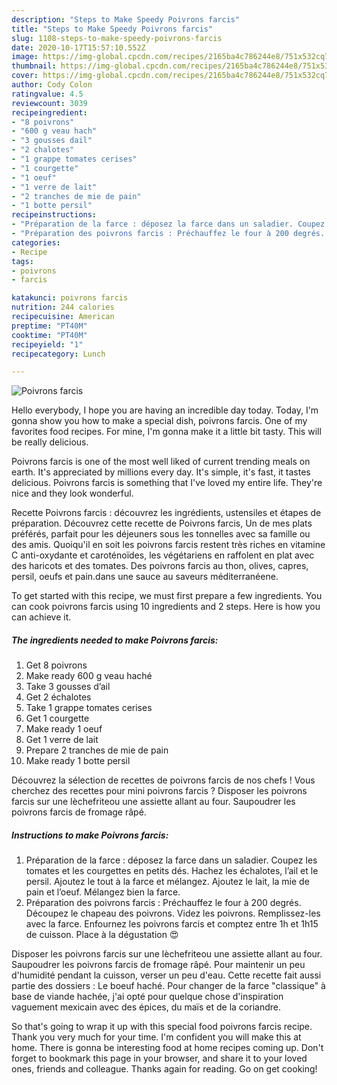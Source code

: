 ```yaml
---
description: "Steps to Make Speedy Poivrons farcis"
title: "Steps to Make Speedy Poivrons farcis"
slug: 1108-steps-to-make-speedy-poivrons-farcis
date: 2020-10-17T15:57:10.552Z
image: https://img-global.cpcdn.com/recipes/2165ba4c786244e8/751x532cq70/poivrons-farcis-photo-principale-de-la-recette.jpg
thumbnail: https://img-global.cpcdn.com/recipes/2165ba4c786244e8/751x532cq70/poivrons-farcis-photo-principale-de-la-recette.jpg
cover: https://img-global.cpcdn.com/recipes/2165ba4c786244e8/751x532cq70/poivrons-farcis-photo-principale-de-la-recette.jpg
author: Cody Colon
ratingvalue: 4.5
reviewcount: 3039
recipeingredient:
- "8 poivrons"
- "600 g veau hach"
- "3 gousses dail"
- "2 chalotes"
- "1 grappe tomates cerises"
- "1 courgette"
- "1 oeuf"
- "1 verre de lait"
- "2 tranches de mie de pain"
- "1 botte persil"
recipeinstructions:
- "Préparation de la farce : déposez la farce dans un saladier. Coupez les tomates et les courgettes en petits dés. Hachez les échalotes, l’ail et le persil. Ajoutez le tout à la farce et mélangez. Ajoutez le lait, la mie de pain et l’oeuf. Mélangez bien la farce."
- "Préparation des poivrons farcis : Préchauffez le four à 200 degrés. Découpez le chapeau des poivrons. Videz les poivrons. Remplissez-les avec la farce. Enfournez les poivrons farcis et comptez entre 1h et 1h15 de cuisson. Place à la dégustation 😍"
categories:
- Recipe
tags:
- poivrons
- farcis

katakunci: poivrons farcis 
nutrition: 244 calories
recipecuisine: American
preptime: "PT40M"
cooktime: "PT40M"
recipeyield: "1"
recipecategory: Lunch

---
```



![Poivrons farcis](https://img-global.cpcdn.com/recipes/2165ba4c786244e8/751x532cq70/poivrons-farcis-photo-principale-de-la-recette.jpg)

Hello everybody, I hope you are having an incredible day today. Today, I'm gonna show you how to make a special dish, poivrons farcis. One of my favorites food recipes. For mine, I'm gonna make it a little bit tasty. This will be really delicious.

Poivrons farcis is one of the most well liked of current trending meals on earth. It's appreciated by millions every day. It's simple, it's fast, it tastes delicious. Poivrons farcis is something that I've loved my entire life. They're nice and they look wonderful.

Recette Poivrons farcis : découvrez les ingrédients, ustensiles et étapes de préparation. Découvrez cette recette de Poivrons farcis, Un de mes plats préférés, parfait pour les déjeuners sous les tonnelles avec sa famille ou des amis. Quoiqu&#39;il en soit les poivrons farcis restent très riches en vitamine C anti-oxydante et caroténoïdes, les végétariens en raffolent en plat avec des haricots et des tomates. Des poivrons farcis au thon, olives, capres, persil, oeufs et pain.dans une sauce au saveurs méditerranéene.


To get started with this recipe, we must first prepare a few ingredients. You can cook poivrons farcis using 10 ingredients and 2 steps. Here is how you can achieve it.

<!--inarticleads1-->

##### The ingredients needed to make Poivrons farcis:

1. Get 8 poivrons
1. Make ready 600 g veau haché
1. Take 3 gousses d’ail
1. Get 2 échalotes
1. Take 1 grappe tomates cerises
1. Get 1 courgette
1. Make ready 1 oeuf
1. Get 1 verre de lait
1. Prepare 2 tranches de mie de pain
1. Make ready 1 botte persil


Découvrez la sélection de recettes de poivrons farcis de nos chefs ! Vous cherchez des recettes pour mini poivrons farcis ? Disposer les poivrons farcis sur une lèchefriteou une assiette allant au four. Saupoudrer les poivrons farcis de fromage râpé. 

<!--inarticleads2-->

##### Instructions to make Poivrons farcis:

1. Préparation de la farce : déposez la farce dans un saladier. Coupez les tomates et les courgettes en petits dés. Hachez les échalotes, l’ail et le persil. Ajoutez le tout à la farce et mélangez. Ajoutez le lait, la mie de pain et l’oeuf. Mélangez bien la farce.
1. Préparation des poivrons farcis : Préchauffez le four à 200 degrés. Découpez le chapeau des poivrons. Videz les poivrons. Remplissez-les avec la farce. Enfournez les poivrons farcis et comptez entre 1h et 1h15 de cuisson. Place à la dégustation 😍


Disposer les poivrons farcis sur une lèchefriteou une assiette allant au four. Saupoudrer les poivrons farcis de fromage râpé. Pour maintenir un peu d&#39;humidité pendant la cuisson, verser un peu d&#39;eau. Cette recette fait aussi partie des dossiers : Le boeuf haché. Pour changer de la farce &#34;classique&#34; à base de viande hachée, j&#39;ai opté pour quelque chose d&#39;inspiration vaguement mexicain avec des épices, du maïs et de la coriandre. 

So that's going to wrap it up with this special food poivrons farcis recipe. Thank you very much for your time. I'm confident you will make this at home. There is gonna be interesting food at home recipes coming up. Don't forget to bookmark this page in your browser, and share it to your loved ones, friends and colleague. Thanks again for reading. Go on get cooking!
